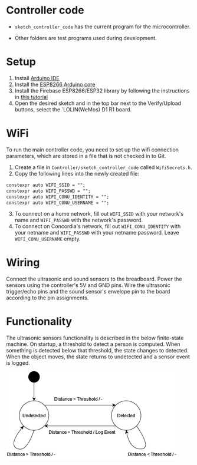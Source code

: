 # Controller code

* `sketch_controller_code` has the current program for the microcontroller.

* Other folders are test programs used during development.

# Setup

1. Install [Arduino IDE](https://www.arduino.cc/en/software)
2. Install the [ESP8266 Arduino core](https://github.com/esp8266/Arduino)
3. Install the Firebase ESP8266/ESP32 library by following the instructions in [this tutorial](https://randomnerdtutorials.com/esp32-firebase-realtime-database/)
4. Open the desired sketch and in the top bar next to the Verify/Upload buttons, select the `LOLIN(WeMos) D1 R1 board.

# WiFi

To run the main controller code, you need to set up the wifi connection parameters, which are stored in a file that is not checked in to Git.

1. Create a file in `Controller/sketch_controller_code` called `WifiSecrets.h`.
2. Copy the following lines into the newly created file:
```
constexpr auto WIFI_SSID = "";
constexpr auto WIFI_PASSWD = "";
constexpr auto WIFI_CONU_IDENTITY = "";
constexpr auto WIFI_CONU_USERNAME = "";
```
3. To connect on a home network, fill out `WIFI_SSID` with your network's name and `WIFI_PASSWD` with the network's password.
4. To connect on Concordia's network, fill out `WIFI_CONU_IDENTITY` with your netname and `WIFI_PASSWD` with your netname password. Leave `WIFI_CONU_USERNAME` empty.

# Wiring

Connect the ultrasonic and sound sensors to the breadboard.
Power the sensors using the controller's 5V and GND pins.
Wire the ultrasonic trigger/echo pins and the sound sensor's envelope pin to the board according to the pin assignments.

# Functionality

The ultrasonic sensors functionality is described in the below finite-state machine. 
On startup, a threshold to detect a person is computed.
When something is detected below that threshold, the state changes to detected.
When the object moves, the state returns to undetected and a sensor event is logged.

![Ultrasonic sensor Mealy FSM](ultrasonic_fsm.png?raw=true "Ultrasonic sensor Mealy FSM")